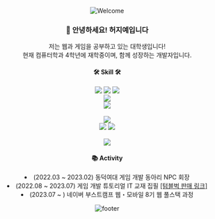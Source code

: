 <div align="center">

![Welcome](https://capsule-render.vercel.app/api?type=waving&color=gradient&height=300&section=header&text=HeoJiye&fontSize=64&animation=twinkling&fontAlignY=35&desc=Thank%20you%20for%20visiting!&descAlignY=52&descAlign=50)

  <h3>👋 안녕하세요! 허지예입니다</h3>
  <p>
    저는 웹과 게임을 공부하고 있는 대학생입니다!
    <br>
    현재 컴퓨터학과 4학년에 재학중이며, 함께 성장하는 개발자입니다.
  </p>
  <p>
  	<h4>🛠 Skill 🛠</h4>
    <p align="center" display="inline-block">
      <img src="https://img.shields.io/badge/HTML-E34F26?style=for-the-badge&logo=CSS3&logoColor=white">
      <img src="https://img.shields.io/badge/CSS-1572B6?style=for-the-badge&logo=CSS3&logoColor=white">
      <img src="https://img.shields.io/badge/Javascript-F7DF1E?style=for-the-badge&logo=JavaScript&logoColor=black">
      <br>
      <img src="https://img.shields.io/badge/React-161A3B?style=for-the-badge&logo=React&logoColor=61DAFB">
      <br>
      <img src="https://img.shields.io/badge/Spring%20Boot-6DB33F?style=for-the-badge&logo=Spring%20Boot&logoColor=FFFFFF">
      <br>
      <br>
      <img src="https://img.shields.io/badge/Lua-2C2D72?style=for-the-badge&logo=Lua&logoColor=white">
      <br>
      <img src="https://img.shields.io/badge/Unity-black?style=for-the-badge&logo=Unity&logoColor=white">
      <img src="https://img.shields.io/badge/Photon-004088?style=for-the-badge&logo=Unity&logoColor=white">
      <br>
      <br>
      <img src="https://img.shields.io/badge/Figma-F24E1E?style=for-the-badge&logo=figma&logoColor=white">
  </p>
   <p>
  	<h4>📚 Activity</h4>
    <li>(2022.03 ~ 2023.02) 동덕여대 게임 개발 동아리 NPC 회장</li>
    <li>(2022.08 ~ 2023.07) 게임 개발 튜토리얼 IT 교재 집필 <a href="https://tumblbug.com/cpu-books-tuto">[텀블벅 판매 링크]</a></li>
    <li>(2023.07 ~ ) 네이버 부스트캠프 웹・모바일 8기 웹 풀스택 과정</li>
  </p>
  </p>

![footer](https://capsule-render.vercel.app/api?section=footer&type=waving&color=gradient)
</div>
